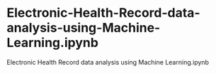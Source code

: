 # Electronic-Health-Record-data-analysis-using-Machine-Learning.ipynb
Electronic Health Record data analysis using Machine Learning.ipynb
